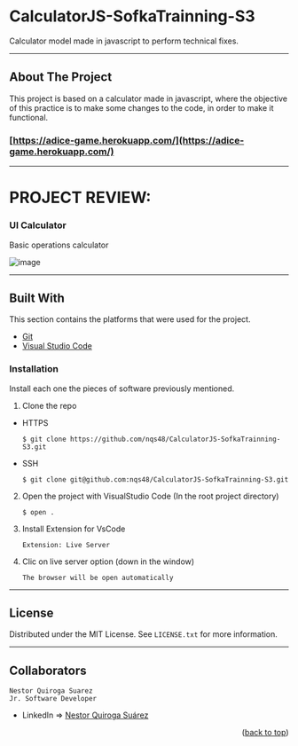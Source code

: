 # CalculatorJS-SofkaTrainning-S3

Calculator model made in javascript to perform technical fixes.

---

<!-- ABOUT THE PROJECT -->

## About The Project

This project is based on a calculator made in javascript, where the objective of this practice is to make some changes to the code, in order to make it functional.

### [https://adice-game.herokuapp.com/](https://adice-game.herokuapp.com/)

---

# PROJECT REVIEW:

### UI Calculator

Basic operations calculator

![image]()

---

## Built With

This section contains the platforms that were used for the project.

-   [Git](https://git-scm.com/)
-   [Visual Studio Code](https://code.visualstudio.com/)

### Installation

Install each one the pieces of software previously mentioned.

1. Clone the repo

-   HTTPS

    ```
    $ git clone https://github.com/nqs48/CalculatorJS-SofkaTrainning-S3.git
    ```

-   SSH
    ```
    $ git clone git@github.com:nqs48/CalculatorJS-SofkaTrainning-S3.git
    ```

2. Open the project with VisualStudio Code (In the root project directory)

    ```
    $ open .
    ```

3. Install Extension for VsCode

    ```
    Extension: Live Server
    ```

4. Clic on live server option (down in the window)

    ```
    The browser will be open automatically
    ```

---

<!-- LICENSE -->

## License

Distributed under the MIT License. See `LICENSE.txt` for more information.

---

<!-- CONTACT -->

## Collaborators

```
Nestor Quiroga Suarez
Jr. Software Developer
```

-   LinkedIn => [Nestor Quiroga Suárez](https://www.linkedin.com/in/nqs48/)

<p align="right">(<a href="#top">back to top</a>)</p>
